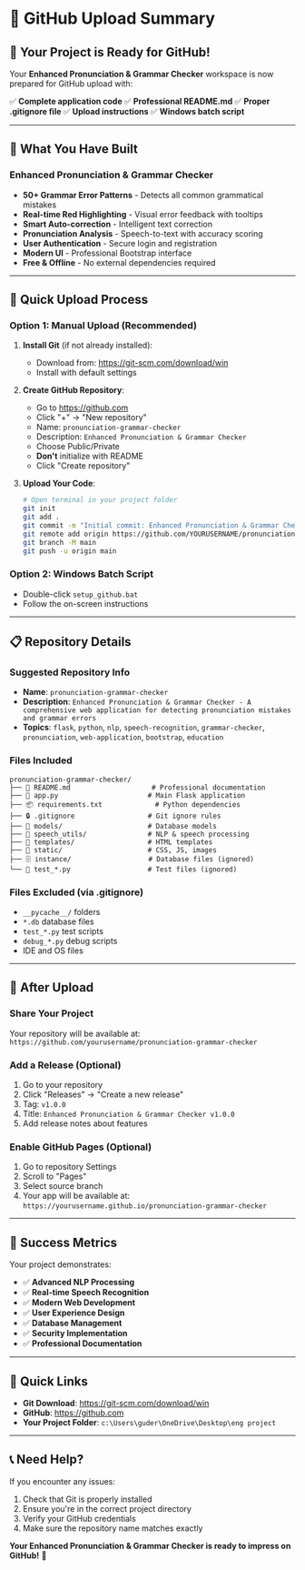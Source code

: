 # 🚀 GitHub Upload Summary

## 📁 Your Project is Ready for GitHub!

Your **Enhanced Pronunciation & Grammar Checker** workspace is now prepared for GitHub upload with:

✅ **Complete application code**
✅ **Professional README.md**
✅ **Proper .gitignore file**
✅ **Upload instructions**
✅ **Windows batch script**

---

## 🎯 What You Have Built

### **Enhanced Pronunciation & Grammar Checker**
- **50+ Grammar Error Patterns** - Detects all common grammatical mistakes
- **Real-time Red Highlighting** - Visual error feedback with tooltips
- **Smart Auto-correction** - Intelligent text correction
- **Pronunciation Analysis** - Speech-to-text with accuracy scoring
- **User Authentication** - Secure login and registration
- **Modern UI** - Professional Bootstrap interface
- **Free & Offline** - No external dependencies required

---

## 🔧 Quick Upload Process

### **Option 1: Manual Upload (Recommended)**

1. **Install Git** (if not already installed):
   - Download from: https://git-scm.com/download/win
   - Install with default settings

2. **Create GitHub Repository**:
   - Go to https://github.com
   - Click "+" → "New repository"
   - Name: `pronunciation-grammar-checker`
   - Description: `Enhanced Pronunciation & Grammar Checker`
   - Choose Public/Private
   - **Don't** initialize with README
   - Click "Create repository"

3. **Upload Your Code**:
   ```bash
   # Open terminal in your project folder
   git init
   git add .
   git commit -m "Initial commit: Enhanced Pronunciation & Grammar Checker"
   git remote add origin https://github.com/YOURUSERNAME/pronunciation-grammar-checker.git
   git branch -M main
   git push -u origin main
   ```

### **Option 2: Windows Batch Script**
- Double-click `setup_github.bat`
- Follow the on-screen instructions

---

## 📋 Repository Details

### **Suggested Repository Info**
- **Name**: `pronunciation-grammar-checker`
- **Description**: `Enhanced Pronunciation & Grammar Checker - A comprehensive web application for detecting pronunciation mistakes and grammar errors`
- **Topics**: `flask`, `python`, `nlp`, `speech-recognition`, `grammar-checker`, `pronunciation`, `web-application`, `bootstrap`, `education`

### **Files Included**
```
pronunciation-grammar-checker/
├── 📄 README.md                    # Professional documentation
├── 🚀 app.py                      # Main Flask application
├── 📦 requirements.txt             # Python dependencies
├── 🔒 .gitignore                  # Git ignore rules
├── 📁 models/                     # Database models
├── 🧠 speech_utils/               # NLP & speech processing
├── 🎨 templates/                  # HTML templates
├── 💎 static/                     # CSS, JS, images
├── 🗄️ instance/                   # Database files (ignored)
└── 🧪 test_*.py                   # Test files (ignored)
```

### **Files Excluded** (via .gitignore)
- `__pycache__/` folders
- `*.db` database files
- `test_*.py` test scripts
- `debug_*.py` debug scripts
- IDE and OS files

---

## 🌟 After Upload

### **Share Your Project**
Your repository will be available at:
`https://github.com/yourusername/pronunciation-grammar-checker`

### **Add a Release** (Optional)
1. Go to your repository
2. Click "Releases" → "Create a new release"
3. Tag: `v1.0.0`
4. Title: `Enhanced Pronunciation & Grammar Checker v1.0.0`
5. Add release notes about features

### **Enable GitHub Pages** (Optional)
1. Go to repository Settings
2. Scroll to "Pages"
3. Select source branch
4. Your app will be available at: `https://yourusername.github.io/pronunciation-grammar-checker`

---

## 🎉 Success Metrics

Your project demonstrates:
- ✅ **Advanced NLP Processing**
- ✅ **Real-time Speech Recognition**
- ✅ **Modern Web Development**
- ✅ **User Experience Design**
- ✅ **Database Management**
- ✅ **Security Implementation**
- ✅ **Professional Documentation**

---

## 🔗 Quick Links

- **Git Download**: https://git-scm.com/download/win
- **GitHub**: https://github.com
- **Your Project Folder**: `c:\Users\guder\OneDrive\Desktop\eng project`

---

## 📞 Need Help?

If you encounter any issues:
1. Check that Git is properly installed
2. Ensure you're in the correct project directory
3. Verify your GitHub credentials
4. Make sure the repository name matches exactly

**Your Enhanced Pronunciation & Grammar Checker is ready to impress on GitHub!** 🚀
